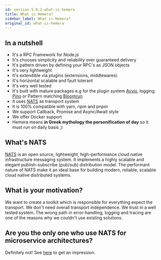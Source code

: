 ```yaml
---
id: version-5.0.2-what-is-hemera
title: What is Hemera?
sidebar_label: What is Hemera?
original_id: what-is-hemera
---
```


## In a nutshell

- It's a RPC Framework for Node.js
- It's chooses simplicity and reliability over guaranteed delivery
- It's pattern driven by defining your RPC's as JSON objects
- It's very lightweight
- It's extendible via plugins (extensions, middlewares)
- It's horizontal scalable and fault tolerant
- It's very well tested
- It's built with mature packages e.g for the plugin system [Avvio](https://github.com/mcollina/avvio), logging [Pino](https://github.com/pinojs/pino) or Pattern matching [Bloomrun](https://github.com/mcollina/bloomrun)
- It uses [NATS](#what-s-nats) as transport system
- It is 100% compatible with yarn, npm and pnpm
- We support Callback, Promise and Async/Await style
- We offer Docker support
- Hemera means **in Greek mythology the personification of day** so it must run on daily basis ;)

## What's NATS

[NATS](https://nats.io/) is an open source, lightweight, high-performance cloud native infrastructure messaging system. It implements a highly scalable and elegant publish-subscribe (pub/sub) distribution model. The performant nature of NATS make it an ideal base for building modern, reliable, scalable cloud native distributed systems.

## What is your motivation?

We want to create a toolkit which is responsible for everything expect the transport. We don't need overall transport independence. We trust in a well tested system. The wrong path in error-handling, logging and tracing are one of the reasons why we couldn't use existing solutions.

## Are you the only one who use NATS for microservice architectures?

Definitely not! See [here](http://nats.io/tags/microservices/) to get an impression.
